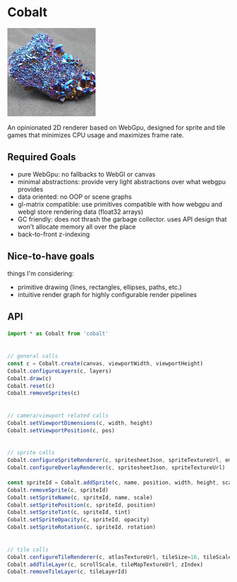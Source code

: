 # Cobalt

![A chunk of cobalt](cobalt2.jpeg)

An opinionated 2D renderer based on WebGpu, designed for sprite and tile games that minimizes CPU usage and maximizes frame rate.


## Required Goals

* pure WebGpu: no fallbacks to WebGl or canvas
* minimal abstractions: provide very light abstractions over what webgpu provides
* data oriented: no OOP or scene graphs
* gl-matrix compatible: use primitives compatible with how webgpu and webgl store rendering data (float32 arrays)
* GC friendly: does not thrash the garbage collector. uses API design that won't allocate memory all over the place
* back-to-front z-indexing


## Nice-to-have goals

things I'm considering:

* primitive drawing (lines, rectangles, ellipses, paths, etc.)
* intuitive render graph for highly configurable render pipelines


## API


```js
import * as Cobalt from 'cobalt'


// general calls
const c = Cobalt.create(canvas, viewportWidth, viewportHeight)
Cobalt.configureLayers(c, layers)
Cobalt.draw(c)
Cobalt.reset(c)
Cobalt.removeSprites(c)


// camera/viewport related calls
Cobalt.setViewportDimensions(c, width, height)
Cobalt.setViewportPosition(c, pos)


// sprite calls
Cobalt.configureSpriteRenderer(c, spritesheetJson, spriteTextureUrl, emissiveSpriteTextureUrl)
Cobalt.configureOverlayRenderer(c, spritesheetJson, spriteTextureUrl)

const spriteId = Cobalt.addSprite(c, name, position, width, height, scale, tint, opacity, rotation, zIndex)
Cobalt.removeSprite(c, spriteId)
Cobalt.setSpriteName(c, spriteId, name, scale)
Cobalt.setSpritePosition(c, spriteId, position)
Cobalt.setSpriteTint(c, spriteId, tint)
Cobalt.setSpriteOpacity(c, spriteId, opacity)
Cobalt.setSpriteRotation(c, spriteId, rotation)


// tile calls
Cobalt.configureTileRenderer(c, atlasTextureUrl, tileSize=16, tileScale=1.0)
Cobalt.addTileLayer(c, scrollScale, tileMapTextureUrl, zIndex)
Cobalt.removeTileLayer(c, tileLayerId)
```

